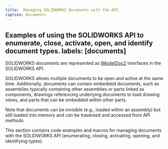 ```yaml
---
title:  Managing SOLIDWORKS Documents with the API
caption: Documents
---
```

 Examples of using the SOLIDWORKS API to enumerate, close, activate, open, and identify document types.
labels: [documents]
---
SOLIDWORKS documents are represented as [IModelDoc2](https://help.solidworks.com/2018/english/api/sldworksapi/SolidWorks.Interop.sldworks~SolidWorks.Interop.sldworks.IModelDoc2.html) interfaces in the SOLIDWORKS API.

SOLIDWORKS allows multiple documents to be open and active at the same time. Additionally, documents can contain embedded documents, such as assemblies typically containing other assemblies or parts linked as components, drawings referencing underlying documents to load drawing views, and parts that can be embedded within other parts.

Note that documents can be invisible (e.g., loaded within an assembly) but still loaded into memory and can be traversed and accessed from API methods.

This section contains code examples and macros for managing documents with the SOLIDWORKS API (enumerating, closing, activating, opening, and identifying types).